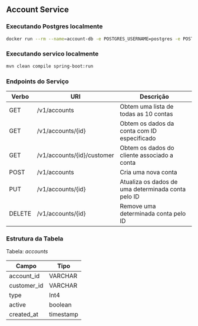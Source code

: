 ## Account Service

### Executando Postgres localmente

```bash
docker run --rm --name=account-db -e POSTGRES_USERNAME=postgres -e POSTGRES_PASSWORD=postgres -p 5432:5432 postgres
```

### Executando servico localmente

```bash
mvn clean compile spring-boot:run
```

### Endpoints do Serviço

Verbo | URI | Descrição
-----|----|---
GET | /v1/accounts | Obtem uma lista de todas as 10 contas 
GET | /v1/accounts/{id} | Obtem os dados da conta com ID especificado
GET | /v1/accounts/{id}/customer | Obtem os dados do cliente associado a conta
POST | /v1/accounts | Cria uma nova conta
PUT | /v1/accounts/{id} | Atualiza os dados de uma determinada conta pelo ID
DELETE | /v1/accounts/{id} | Remove uma determinada conta pelo ID

### Estrutura da Tabela

Tabela: *accounts*

Campo|Tipo
-----|----
account_id | VARCHAR
customer_id | VARCHAR
type | Int4
active | boolean
created_at| timestamp
